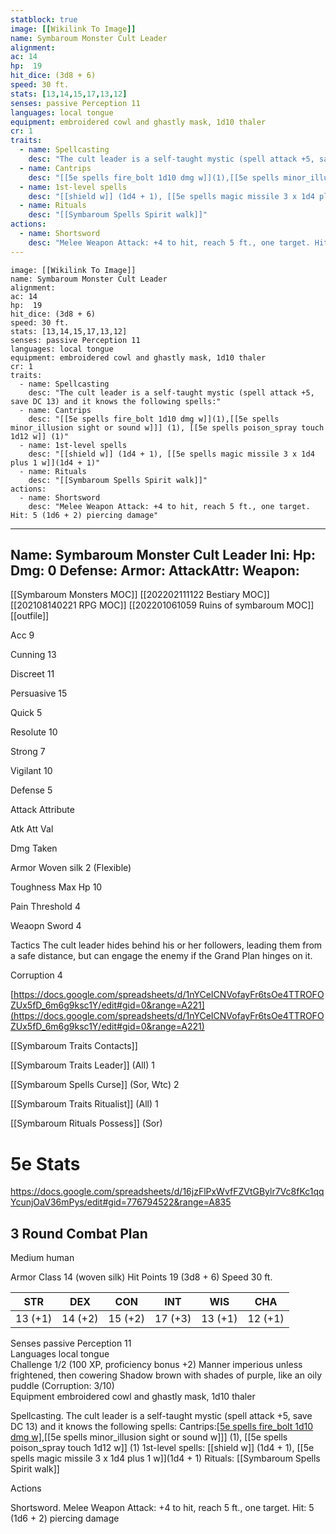 ```yaml
---
statblock: true
image: [[Wikilink To Image]]
name: Symbaroum Monster Cult Leader
alignment:
ac: 14
hp:  19
hit_dice: (3d8 + 6)
speed: 30 ft.
stats: [13,14,15,17,13,12]
senses: passive Perception 11
languages: local tongue
equipment: embroidered cowl and ghastly mask, 1d10 thaler
cr: 1
traits:
  - name: Spellcasting
    desc: "The cult leader is a self-taught mystic (spell attack +5, save DC 13) and it knows the following spells:"
  - name: Cantrips
    desc: "[[5e spells fire_bolt 1d10 dmg w]](1),[[5e spells minor_illusion sight or sound w]]] (1), [[5e spells poison_spray touch 1d12 w]] (1)"
  - name: 1st-level spells
    desc: "[[shield w]] (1d4 + 1), [[5e spells magic missile 3 x 1d4 plus 1 w]](1d4 + 1)"
  - name: Rituals
    desc: "[[Symbaroum Spells Spirit walk]]"
actions:
  - name: Shortsword
    desc: "Melee Weapon Attack: +4 to hit, reach 5 ft., one target. Hit: 5 (1d6 + 2) piercing damage"
---
```

```statblock
image: [[Wikilink To Image]]
name: Symbaroum Monster Cult Leader
alignment:
ac: 14
hp:  19
hit_dice: (3d8 + 6)
speed: 30 ft.
stats: [13,14,15,17,13,12]
senses: passive Perception 11
languages: local tongue
equipment: embroidered cowl and ghastly mask, 1d10 thaler
cr: 1
traits:
  - name: Spellcasting
    desc: "The cult leader is a self-taught mystic (spell attack +5, save DC 13) and it knows the following spells:"
  - name: Cantrips
    desc: "[[5e spells fire_bolt 1d10 dmg w]](1),[[5e spells minor_illusion sight or sound w]]] (1), [[5e spells poison_spray touch 1d12 w]] (1)"
  - name: 1st-level spells
    desc: "[[shield w]] (1d4 + 1), [[5e spells magic missile 3 x 1d4 plus 1 w]](1d4 + 1)"
  - name: Rituals
    desc: "[[Symbaroum Spells Spirit walk]]"
actions:
  - name: Shortsword
    desc: "Melee Weapon Attack: +4 to hit, reach 5 ft., one target. Hit: 5 (1d6 + 2) piercing damage"
```
---
Name: Symbaroum Monster Cult Leader
Ini: 
Hp: 
Dmg: 0
Defense: 
Armor: 
AttackAttr: 
Weapon: 
---
[[Symbaroum Monsters MOC]]
[[202202111122 Bestiary MOC]]
[[202108140221 RPG MOC]]
[[202201061059 Ruins of symbaroum MOC]]
[[outfile]]

Acc 9

Cunning 13

Discreet 11

Persuasive 15

Quick 5

Resolute 10

Strong 7

Vigilant 10

Defense 5

Attack Attribute

Atk Att Val

Dmg Taken

Armor Woven silk 2 (Flexible)

Toughness Max Hp 10

Pain Threshold 4

Weaopn Sword 4

Tactics The cult leader hides behind his or her followers, leading them from a safe distance, but can engage the enemy if the Grand Plan hinges on it.

Corruption 4

[https://docs.google.com/spreadsheets/d/1nYCeICNVofayFr6tsOe4TTROFOZUx5fD_6m6g9ksc1Y/edit#gid=0&range=A221](https://docs.google.com/spreadsheets/d/1nYCeICNVofayFr6tsOe4TTROFOZUx5fD_6m6g9ksc1Y/edit#gid=0&range=A221)

[[Symbaroum Traits Contacts]]

[[Symbaroum Traits Leader]] (All) 1

[[Symbaroum Spells Curse]] (Sor, Wtc) 2

[[Symbaroum Traits Ritualist]] (All) 1

[[Symbaroum Rituals Possess]] (Sor)

# 5e Stats 
https://docs.google.com/spreadsheets/d/16jzFlPxWvfFZVtGBylr7Vc8fKc1qqYcunjOaV36mPys/edit#gid=776794522&range=A835
## 3 Round Combat Plan
 

Medium human
 

Armor Class 14 (woven silk) 
Hit Points 19 (3d8 + 6) 
Speed 30 ft.

 

| STR     | DEX     | CON     | INT     | WIS     | CHA     |
| ------- | ------- | ------- | ------- | ------- | ------- |
| 13 (+1) | 14 (+2) | 15 (+2) | 17 (+3) | 13 (+1) | 12 (+1) |

  

Senses passive Perception 11  
Languages local tongue  
Challenge 1/2 (100 XP, proficiency bonus +2) 
Manner imperious unless frightened, then cowering 
Shadow brown with shades of purple, like an oily puddle (Corruption: 3/10)  
Equipment embroidered cowl and ghastly mask, 1d10 thaler

 

Spellcasting. The cult leader is a self-taught mystic (spell attack +5, save DC 13) and it knows the following spells:
Cantrips:[[5e spells fire_bolt 1d10 dmg w]](1),[[5e spells minor_illusion sight or sound w]]] (1), [[5e spells poison_spray touch 1d12 w]] (1) 
1st-level spells: [[shield w]] (1d4 + 1), [[5e spells magic missile 3 x 1d4 plus 1 w]](1d4 + 1) 
Rituals: [[Symbaroum Spells Spirit walk]]

Actions

Shortsword. Melee Weapon Attack: +4 to hit, reach 5 ft., one target. Hit: 5 (1d6 + 2) piercing damage

